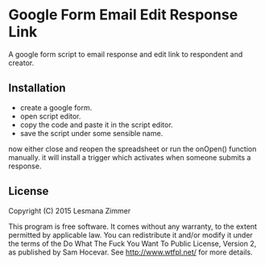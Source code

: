 Google Form Email Edit Response Link
====================================

A google form script to email response and edit link to respondent and creator.

Installation
------------

* create a google form.
* open script editor.
* copy the code and paste it in the script editor.
* save the script under some sensible name.

now either close and reopen the spreadsheet
or run the onOpen() function manually.
it will install a trigger which activates when someone submits a response.

License
-------

Copyright (C) 2015 Lesmana Zimmer

This program is free software. It comes without any warranty, to
the extent permitted by applicable law. You can redistribute it
and/or modify it under the terms of the Do What The Fuck You Want
To Public License, Version 2, as published by Sam Hocevar. See
http://www.wtfpl.net/ for more details.

